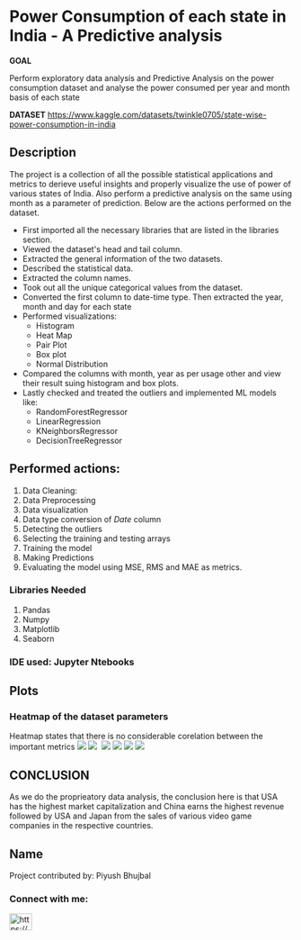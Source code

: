 # Power Consumption of each state in India - A Predictive analysis

**GOAL**

Perform exploratory data analysis and Predictive Analysis on the power consumption dataset and analyse the power consumed per year and month basis of each state

**DATASET**
https://www.kaggle.com/datasets/twinkle0705/state-wise-power-consumption-in-india

## Description
The project is a collection of all the possible statistical applications and metrics to derieve useful insights and properly visualize the use of power of various states of India. Also perform a predictive analysis on the same using month as a parameter of prediction. Below are the actions performed on the dataset.
* First imported all the necessary libraries that are listed in the libraries section.
* Viewed the dataset's head and tail column.
* Extracted the general information of the two datasets.
* Described the statistical data.
* Extracted the column names.
* Took out all the unique categorical values from the dataset.
* Converted the first column to date-time type. Then extracted the year, month and day for each state
* Performed visualizations: 
    * Histogram
    * Heat Map
    * Pair Plot
    * Box plot
    * Normal Distribution
* Compared the columns with month, year as per usage other and view their result suing histogram and box plots.
* Lastly checked and treated the outliers and implemented ML models like:
    * RandomForestRegressor
    * LinearRegression
    * KNeighborsRegressor
    * DecisionTreeRegressor
    
## Performed actions:
1. Data Cleaning: 
2. Data Preprocessing
3. Data visualization
4. Data type conversion of *Date* column
5. Detecting the outliers
6. Selecting the training and testing arrays
7. Training the model
8. Making Predictions
9. Evaluating the model using MSE, RMS and MAE as metrics.

### Libraries Needed
1. Pandas
2. Numpy
3. Matplotlib
4. Seaborn

### IDE used: Jupyter Ntebooks

## Plots

### Heatmap of the dataset parameters
Heatmap states that there is no considerable corelation between the important metrics
<img src = "https://github.com/PiyushBL45t/ML-Crate/blob/main/Power%20Consumption%20in%20India/Images/Heatmap%20of%20states.png"/>
<img src = "https://github.com/PiyushBL45t/ML-Crate/blob/main/Power%20Consumption%20in%20India/Images/Andhrapradesh%20box%20plot%20for%20two%20year%20power%20consumption.png"/>
<img src = ""/>
<img src = "https://github.com/PiyushBL45t/ML-Crate/blob/main/Power%20Consumption%20in%20India/Images/Distplot%20for%20power%20consumption%20in%20states.png"/>
<img src = "https://github.com/PiyushBL45t/ML-Crate/blob/main/Power%20Consumption%20in%20India/Images/Gujarat%20box%20plot%20for%20two%20year%20power%20consumption.png"/>
<img src = "https://github.com/PiyushBL45t/ML-Crate/blob/main/Power%20Consumption%20in%20India/Images/Histogram%20for%20power%20consumption%20for%20Andhra%20Pradesh.png"/>
<img src = "https://github.com/PiyushBL45t/ML-Crate/blob/main/Power%20Consumption%20in%20India/Images/Karnataka%20box%20plot%20for%20two%20year%20power%20consumption.png"/>


## CONCLUSION
As we do the proprieatory data analysis, the conclusion here is that USA has the highest market capitalization and China earns the highest revenue followed by USA and Japan from the sales of various video game companies in the respective countries.

## Name
Project contributed by: Piyush Bhujbal
<h3 align="left">Connect with me:</h3>
<p align="left">
<a href="https://linkedin.com/in/https://www.linkedin.com/in/piyush-bhujbal-637a621a5/" target="blank"><img align="center" src="https://raw.githubusercontent.com/rahuldkjain/github-profile-readme-generator/master/src/images/icons/Social/linked-in-alt.svg" alt="https://www.linkedin.com/in/piyush-bhujbal-637a621a5/" height="30" width="40" /></a>
</p>






